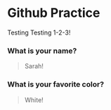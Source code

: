 # Github Practice

Testing Testing 1-2-3!

### What is your name?

> Sarah!


### What is your favorite color?

> White!
